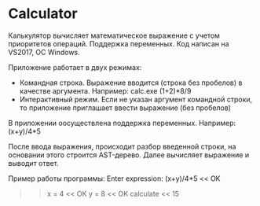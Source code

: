 # Calculator
Калькулятор вычисляет математическое выражение с учетом приоритетов операций. Поддержка переменных. Код написан на VS2017, ОС Windows.

Приложение работает в двух режимах:
- Командная строка. Выражение вводится (строка без пробелов) в качестве аргумента. Например: calc.exe (1+2)*8/9
- Интерактивный режим. Если не указан аргумент командной строки, то приложение приглашает ввести выражение (без пробелов)

В приложении оосуществлена поддержка переменных. Например: (x+y)/4*5

После ввода выражения, происходит разбор введенной строки, на основании этого строится AST-дерево. Далее вычисляет выражение и выводит ответ.

Пример работы программы:
Enter expression: (x+y)/4*5
<< OK
>> x = 4
<< OK
>> y = 8
<< OK
>> calculate
<< 15

